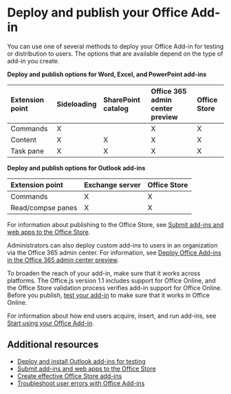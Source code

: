 
# Deploy and publish your Office Add-in


You can use one of several methods to deploy your Office Add-in for testing or distribution to users. The options that are available depend on the type of add-in you create. 

**Deploy and publish options for Word, Excel, and PowerPoint add-ins**

|**Extension point**|**Sideloading**|**SharePoint catalog**|**Office 365 admin center preview**|**Office Store**|
|:-----|:-----|:-----|:-----|:-----|
|Commands|X||X|X|
|Content|X|X|X|X|
|Task pane|X|X|X|X|

**Deploy and publish options for Outlook add-ins**

|**Extension point**|**Exchange server**|**Office Store**|
|:-----|:-----|:-----|
|Commands|X|X|
|Read/compse panes|X|X|

For information about publishing to the Office Store, see [Submit add-ins and web apps to the Office Store](http://msdn.microsoft.com/library/ff075782-1303-4517-91cc-b3d730e9b9ae%28Office.15%29.aspx). 

Administrators can also deploy custom add-ins to users in an organization via the Office 365 admin center. For information, see [Deploy Office Add-ins in the Office 365 admin center preview](https://support.office.com/en-ie/article/Deploy-Office-Add-Ins-in-Office-365-737e8c86-be63-44d7-bf02-492fa7cd9c3f?ui=en-US&rs=en-IE&ad=IE).


To broaden the reach of your add-in, make sure that it works across platforms. The Office.js version 1.1 includes support for Office Online, and the Office Store validation process verifies add-in support for Office Online. Before you publish, [test your add-in](../testing/sideload-office-add-ins-for-testing.md) to make sure that it works in Office Online.

For information about how end users acquire, insert, and run add-ins, see [Start using your Office Add-in](https://support.office.com/en-ie/article/Start-using-your-Office-Add-in-82e665c4-6700-4b56-a3f3-ef5441996862?ui=en-US&rs=en-IE&ad=IE).

## Additional resources

- [Deploy and install Outlook add-ins for testing](../outlook/testing-and-tips.md) 
- [Submit add-ins and web apps to the Office Store](http://msdn.microsoft.com/library/ff075782-1303-4517-91cc-b3d730e9b9ae%28Office.15%29.aspx)
- [Create effective Office Store add-ins](https://msdn.microsoft.com/library/jj635874.asp) 
- [Troubleshoot user errors with Office Add-ins](../testing/testing-and-troubleshooting.md)


    



